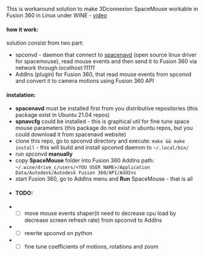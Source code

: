 This is workaround solution to make 3Dconnexion SpaceMouse workable in Fusion 360 in Linux under WINE - [video](https://youtu.be/KpPamemM14c)
#### how it work:
solution consist from two part: 
* spconvd - daemon that connect to [spacenavd](http://spacenav.sourceforge.net/) (open source linux driver for spacemouse), read mouse events and then send it to Fusion 360 via network through *localhost:11111*
* AddIns (plugin) for Fusion 360, that read mouse events from spconvd and convert it to camera motions using Fusion 360 API
#### instalation:
* **spacenavd** must be installed first from you distributive repositories (this package exist in Ubuntu 21.04 repos)
* **spnavcfg** could be installed - this is graphical util for fine tune space mouse parameters (this package do not exist in ubuntu repos, but you could download it from spacenavd website)
* clone this repo, go to spconvd directory and execute: ```make && make install``` - this will build and install spconvd daemon to ```~/.local/bin/```
* run spconvd **manually**
* copy **SpaceMouse** folder into Fusion 360 AddIns path: ```~/.wine/drive_c/users/<YOU USER NAME>/Application Data/Autodesk/Autodesk Fusion 360/API/AddIns```
* start Fusion 360, go to AddIns menu and **Run** SpaceMouse - that is all
* #### TODO:
* - [ ] move mouse events shaper(it need to decrease cpu load by decrease screen refresh rate) from spconvd to AddIns
* - [ ] rewrite spconvd on python
* - [ ] fine tune coefficients of motions, rotations and zoom 
